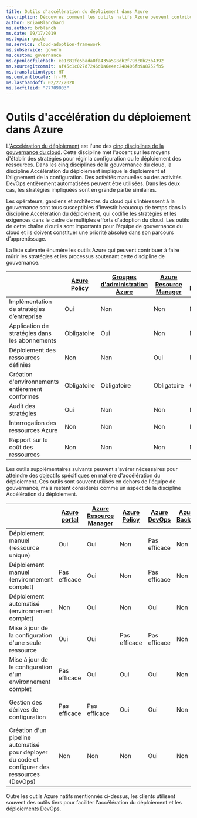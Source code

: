 ```yaml
---
title: Outils d'accélération du déploiement dans Azure
description: Découvrez comment les outils natifs Azure peuvent contribuer à affiner les stratégies et les processus qui vont dans le sens de la discipline de gouvernance d’accélération du déploiement.
author: BrianBlanchard
ms.author: brblanch
ms.date: 09/17/2019
ms.topic: guide
ms.service: cloud-adoption-framework
ms.subservice: govern
ms.custom: governance
ms.openlocfilehash: ee1c81fe5bada0fa435a598db2f79dc0b23b4392
ms.sourcegitcommit: af45c1c027d7246d1a6e4ec248406fb9a8752fb5
ms.translationtype: HT
ms.contentlocale: fr-FR
ms.lasthandoff: 02/27/2020
ms.locfileid: "77709003"
---
```

# <a name="deployment-acceleration-tools-in-azure"></a>Outils d'accélération du déploiement dans Azure

L'[Accélération du déploiement](./index.md) est l'une des [cinq disciplines de la gouvernance du cloud](../governance-disciplines.md). Cette discipline met l'accent sur les moyens d'établir des stratégies pour régir la configuration ou le déploiement des ressources. Dans les cinq disciplines de la gouvernance du cloud, la discipline Accélération du déploiement implique le déploiement et l’alignement de la configuration. Des activités manuelles ou des activités DevOps entièrement automatisées peuvent être utilisées. Dans les deux cas, les stratégies impliquées sont en grande partie similaires.

Les opérateurs, gardiens et architectes du cloud qui s'intéressent à la gouvernance sont tous susceptibles d'investir beaucoup de temps dans la discipline Accélération du déploiement, qui codifie les stratégies et les exigences dans le cadre de multiples efforts d'adoption du cloud. Les outils de cette chaîne d’outils sont importants pour l’équipe de gouvernance du cloud et ils doivent constituer une priorité absolue dans son parcours d’apprentissage.

La liste suivante énumère les outils Azure qui peuvent contribuer à faire mûrir les stratégies et les processus soutenant cette discipline de gouvernance.

|  | [Azure Policy](https://docs.microsoft.com/azure/governance/policy/overview) | [Groupes d'administration Azure](https://docs.microsoft.com/azure/governance/management-groups) | [Azure Resource Manager](https://docs.microsoft.com/azure/azure-resource-manager/resource-group-overview) | [Azure Blueprints](https://docs.microsoft.com/azure/governance/blueprints/overview) | [Azure Resource Graph](https://docs.microsoft.com/azure/governance/resource-graph/overview) | [Azure Cost Management](https://docs.microsoft.com/azure/cost-management) |
|---------|---------|---------|---------|---------|---------|---------|
|Implémentation de stratégies d’entreprise     |Oui |Non  |Non  |Non | Non |Non |
|Application de stratégies dans les abonnements     |Obligatoire |Oui  |Non  |Non | Non |Non |
|Déploiement des ressources définies     |Non |Non  |Oui  |Non | Non |Non |
|Création d'environnements entièrement conformes      |Obligatoire |Obligatoire  |Obligatoire  |Oui | Non |Non |
|Audit des stratégies      |Oui |Non  |Non  |Non | Non |Non |
|Interrogation des ressources Azure      |Non |Non  |Non  |Non |Oui |Non |
|Rapport sur le coût des ressources      |Non |Non  |Non  |Non |Non |Oui |

Les outils supplémentaires suivants peuvent s'avérer nécessaires pour atteindre des objectifs spécifiques en matière d'accélération du déploiement. Ces outils sont souvent utilisés en dehors de l'équipe de gouvernance, mais restent considérés comme un aspect de la discipline Accélération du déploiement.

|  | [Azure portal](https://azure.microsoft.com/features/azure-portal)  | [Azure Resource Manager](https://docs.microsoft.com/azure/azure-resource-manager/resource-group-overview)  | [Azure Policy](https://docs.microsoft.com/azure/governance/policy/overview) | [Azure DevOps](https://docs.microsoft.com/azure/devops/index) | [Azure Backup](https://docs.microsoft.com/azure/backup/backup-introduction-to-azure-backup) | [Azure Site Recovery](https://docs.microsoft.com/azure/site-recovery/site-recovery-overview) |
|---------|---------|---------|---------|---------|---------|---------|
|Déploiement manuel (ressource unique)     | Oui | Oui  | Non  | Pas efficace | Non | Oui |
|Déploiement manuel (environnement complet)     | Pas efficace | Oui | Non  | Pas efficace | Non | Oui |
|Déploiement automatisé (environnement complet)     | Non  | Oui  | Non  | Oui  | Non | Oui |
|Mise à jour de la configuration d'une seule ressource     | Oui | Oui | Pas efficace | Pas efficace | Non | Oui - Pendant la réplication |
|Mise à jour de la configuration d'un environnement complet     | Pas efficace | Oui | Oui | Oui  | Non | Oui - Pendant la réplication |
|Gestion des dérives de configuration     | Pas efficace | Pas efficace | Oui  | Oui  | Non | Oui - Pendant la réplication |
|Création d'un pipeline automatisé pour déployer du code et configurer des ressources (DevOps)     | Non | Non | Non | Oui | Non | Non |

Outre les outils Azure natifs mentionnés ci-dessus, les clients utilisent souvent des outils tiers pour faciliter l'accélération du déploiement et les déploiements DevOps.
